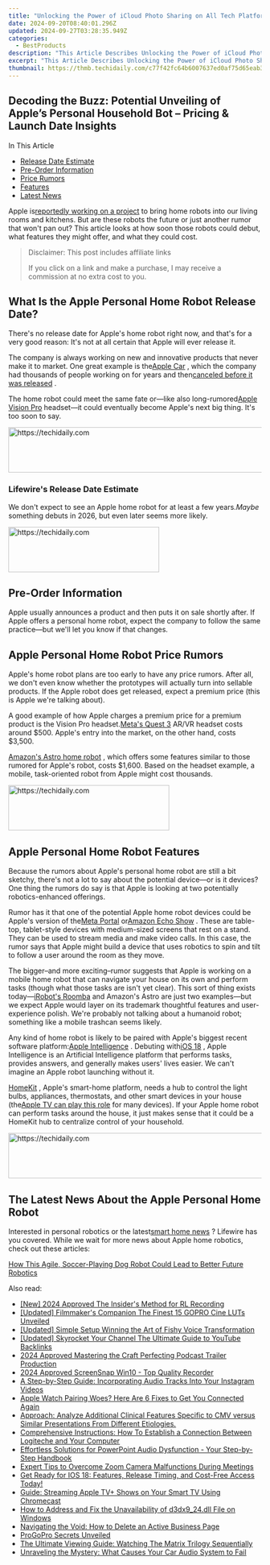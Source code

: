 ```yaml
---
title: "Unlocking the Power of iCloud Photo Sharing on All Tech Platforms: Tips Inside"
date: 2024-09-20T08:40:01.296Z
updated: 2024-09-27T03:28:35.949Z
categories:
  - BestProducts
description: "This Article Describes Unlocking the Power of iCloud Photo Sharing on All Tech Platforms: Tips Inside"
excerpt: "This Article Describes Unlocking the Power of iCloud Photo Sharing on All Tech Platforms: Tips Inside"
thumbnail: https://thmb.techidaily.com/c77f42fc64b6007637ed0af75d65eab3269f8768c72afbf1c512e303a34ac930.jpg
---
```


## Decoding the Buzz: Potential Unveiling of Apple’s Personal Household Bot – Pricing & Launch Date Insights

In This Article

* [Release Date Estimate](https://www.lifewire.com/#toc-what-is-the-apple-personal-home-robot-release-date)
* [Pre-Order Information](https://www.lifewire.com/#toc-pre-order-information)
* [Price Rumors](https://www.lifewire.com/#toc-apple-personal-home-robot-price-rumors)
* [Features](https://www.lifewire.com/#toc-apple-personal-home-robot-features)
* [Latest News](https://www.lifewire.com/#toc-the-latest-news-about-the-apple-personal-home-robot)

 Apple is[reportedly working on a project](https://www.bloomberg.com/news/articles/2024-04-03/apple-explores-home-robots-after-abandoning-car-efforts?embedded-checkout=true) to bring home robots into our living rooms and kitchens. But are these robots the future or just another rumor that won't pan out? This article looks at how soon those robots could debut, what features they might offer, and what they could cost.

>  Disclaimer: This post includes affiliate links
>
>  If you click on a link and make a purchase, I may receive a commission at no extra cost to you.
>

## What Is the Apple Personal Home Robot Release Date?

 There's no release date for Apple's home robot right now, and that's for a very good reason: It's not at all certain that Apple will ever release it.

 The company is always working on new and innovative products that never make it to market. One great example is the[Apple Car](https://www.lifewire.com/apple-car-5210313) , which the company had thousands of people working on for years and then[canceled before it was released](https://www.npr.org/2024/02/27/1234315814/apple-cancels-electric-car) .

 The home robot could meet the same fate or—like also long-rumored[Apple Vision Pro](https://www.lifewire.com/apple-vr-headset-news-and-rumors-6744818) headset—it could eventually become Apple's next big thing. It's too soon to say.

<!-- affiliate ads begin -->
<a href="https://appsumo.8odi.net/c/5597632/2043618/7443" target="_top" id="2043618">
  <img src="//a.impactradius-go.com/display-ad/7443-2043618" border="0" alt="https://techidaily.com" width="728" height="90"/>
</a>
<img height="0" width="0" src="https://appsumo.8odi.net/i/5597632/2043618/7443" style="position:absolute;visibility:hidden;" border="0" />
<!-- affiliate ads end -->

### Lifewire's Release Date Estimate

 We don't expect to see an Apple home robot for at least a few years._Maybe_ something debuts in 2026, but even later seems more likely.

<!-- affiliate ads begin -->
<a href="https://wigfever.sjv.io/c/5597632/1995803/22899" target="_top" id="1995803">
  <img src="//a.impactradius-go.com/display-ad/22899-1995803" border="0" alt="https://techidaily.com" width="300" height="90"/>
</a>
<img height="0" width="0" src="https://wigfever.sjv.io/i/5597632/1995803/22899" style="position:absolute;visibility:hidden;" border="0" />
<!-- affiliate ads end -->

## Pre-Order Information

 Apple usually announces a product and then puts it on sale shortly after. If Apple offers a personal home robot, expect the company to follow the same practice—but we'll let you know if that changes.

## Apple Personal Home Robot Price Rumors

 Apple's home robot plans are too early to have any price rumors. After all, we don't even know whether the prototypes will actually turn into sellable products. If the Apple robot does get released, expect a premium price (this is Apple we're talking about).

 A good example of how Apple charges a premium price for a premium product is the Vision Pro headset.[Meta's Quest 3](https://www.lifewire.com/meta-quest-3-vr-headset-7975896) AR/VR headset costs around $500\. Apple's entry into the market, on the other hand, costs $3,500.

[Amazon's Astro home robot](https://www.lifewire.com/amazon-introduces-astro-a-new-robot-assistant-5203324) , which offers some features similar to those rumored for Apple's robot, costs $1,600\. Based on the headset example, a mobile, task-oriented robot from Apple might cost thousands.

<!-- affiliate ads begin -->
<a href="https://bluettius.sjv.io/c/5597632/2139117/17108" target="_top" id="2139117">
  <img src="//a.impactradius-go.com/display-ad/17108-2139117" border="0" alt="https://techidaily.com" width="320" height="90"/>
</a>
<img height="0" width="0" src="https://bluettius.sjv.io/i/5597632/2139117/17108" style="position:absolute;visibility:hidden;" border="0" />
<!-- affiliate ads end -->

## Apple Personal Home Robot Features

 Because the rumors about Apple's personal home robot are still a bit sketchy, there's not a lot to say about the potential device—or is it devices? One thing the rumors do say is that Apple is looking at two potentially robotics-enhanced offerings.

 Rumor has it that one of the potential Apple home robot devices could be Apple's version of the[Meta Portal](https://www.lifewire.com/what-is-facebook-portal-4571310) or[Amazon Echo Show](https://www.lifewire.com/what-is-the-amazon-echo-show-4150180) . These are table-top, tablet-style devices with medium-sized screens that rest on a stand. They can be used to stream media and make video calls. In this case, the rumor says that Apple might build a device that uses robotics to spin and tilt to follow a user around the room as they move.

 The bigger–and more exciting–rumor suggests that Apple is working on a mobile home robot that can navigate your house on its own and perform tasks (though what those tasks are isn't yet clear). This sort of thing exists today—[iRobot's Roomba](https://www.lifewire.com/what-is-a-roomba-5185461) and Amazon's Astro are just two examples—but we expect Apple would layer on its trademark thoughtful features and user-experience polish. We're probably not talking about a humanoid robot; something like a mobile trashcan seems likely.

 Any kind of home robot is likely to be paired with Apple's biggest recent software platform:[Apple Intelligence](https://www.lifewire.com/what-is-apple-gpt-7571221) . Debuting with[iOS 18](https://www.lifewire.com/ios-18-8552216) , Apple Intelligence is an Artificial Intelligence platform that performs tasks, provides answers, and generally makes users' lives easier. We can't imagine an Apple robot launching without it.

[HomeKit](https://www.lifewire.com/everything-you-need-to-know-about-apple-homekit-4066771) , Apple's smart-home platform, needs a hub to control the light bulbs, appliances, thermostats, and other smart devices in your house (the[Apple TV can play this role](https://www.lifewire.com/apple-tv-4k-2021-review-5215743) for many devices). If your Apple home robot can perform tasks around the house, it just makes sense that it could be a HomeKit hub to centralize control of your household.  

<!-- affiliate ads begin -->
<a href="https://unicoeye.pxf.io/c/5597632/2134234/18498" target="_top" id="2134234">
  <img src="//a.impactradius-go.com/display-ad/18498-2134234" border="0" alt="https://techidaily.com" width="728" height="90"/>
</a>
<img height="0" width="0" src="https://unicoeye.pxf.io/i/5597632/2134234/18498" style="position:absolute;visibility:hidden;" border="0" />
<!-- affiliate ads end -->

## The Latest News About the Apple Personal Home Robot

 Interested in personal robotics or the latest[smart home news](https://www.lifewire.com/smart-home-connected-life-news-4797031) ? Lifewire has you covered. While we wait for more news about Apple home robotics, check out these articles:

[How This Agile, Soccer-Playing Dog Robot Could Lead to Better Future Robotics](https://www.lifewire.com/how-this-agile-soccer-playing-dog-robot-could-lead-to-better-future-robotics-7376298)

<ins class="adsbygoogle"
     style="display:block"
     data-ad-format="autorelaxed"
     data-ad-client="ca-pub-7571918770474297"
     data-ad-slot="1223367746"></ins>

<ins class="adsbygoogle"
     style="display:block"
     data-ad-client="ca-pub-7571918770474297"
     data-ad-slot="8358498916"
     data-ad-format="auto"
     data-full-width-responsive="true"></ins>

<span class="atpl-alsoreadstyle">Also read:</span>
<div><ul>
<li><a href="https://digital-screen-recording.techidaily.com/new-2024-approved-the-insiders-method-for-rl-recording/"><u>[New] 2024 Approved The Insider's Method for RL Recording</u></a></li>
<li><a href="https://some-knowledge.techidaily.com/updated-filmmakers-companion-the-finest-15-gopro-cine-luts-unveiled/"><u>[Updated] Filmmaker's Companion The Finest 15 GOPRO Cine LUTs Unveiled</u></a></li>
<li><a href="https://fox-cloud.techidaily.com/updated-simple-setup-winning-the-art-of-fishy-voice-transformation/"><u>[Updated] Simple Setup Winning the Art of Fishy Voice Transformation</u></a></li>
<li><a href="https://facebook-video-share.techidaily.com/updated-skyrocket-your-channel-the-ultimate-guide-to-youtube-backlinks/"><u>[Updated] Skyrocket Your Channel The Ultimate Guide to YouTube Backlinks</u></a></li>
<li><a href="https://vp-tips.techidaily.com/2024-approved-mastering-the-craft-perfecting-podcast-trailer-production/"><u>2024 Approved Mastering the Craft Perfecting Podcast Trailer Production</u></a></li>
<li><a href="https://video-screen-grab.techidaily.com/2024-approved-screensnap-win10-top-quality-recorder/"><u>2024 Approved ScreenSnap Win10 - Top Quality Recorder</u></a></li>
<li><a href="https://technical-tips.techidaily.com/a-step-by-step-guide-incorporating-audio-tracks-into-your-instagram-videos/"><u>A Step-by-Step Guide: Incorporating Audio Tracks Into Your Instagram Videos</u></a></li>
<li><a href="https://technical-tips.techidaily.com/apple-watch-pairing-woes-here-are-6-fixes-to-get-you-connected-again/"><u>Apple Watch Pairing Woes? Here Are 6 Fixes to Get You Connected Again</u></a></li>
<li><a href="https://win-amazing.techidaily.com/approach-analyze-additional-clinical-features-specific-to-cmv-versus-similar-presentations-from-different-etiologies/"><u>Approach: Analyze Additional Clinical Features Specific to CMV versus Similar Presentations From Different Etiologies.</u></a></li>
<li><a href="https://technical-tips.techidaily.com/comprehensive-instructions-how-to-establish-a-connection-between-logiteche-and-your-computer/"><u>Comprehensive Instructions: How To Establish a Connection Between Logiteche and Your Computer</u></a></li>
<li><a href="https://technical-tips.techidaily.com/effortless-solutions-for-powerpoint-audio-dysfunction-your-step-by-step-handbook/"><u>Effortless Solutions for PowerPoint Audio Dysfunction - Your Step-by-Step Handbook</u></a></li>
<li><a href="https://tech-recovery.techidaily.com/expert-tips-to-overcome-zoom-camera-malfunctions-during-meetings/"><u>Expert Tips to Overcome Zoom Camera Malfunctions During Meetings</u></a></li>
<li><a href="https://technical-tips.techidaily.com/1722872427177-get-ready-for-ios-18-features-release-timing-and-cost-free-access-today/"><u>Get Ready for IOS 18: Features, Release Timing, and Cost-Free Access Today!</u></a></li>
<li><a href="https://technical-tips.techidaily.com/guide-streaming-apple-tvplus-shows-on-your-smart-tv-using-chromecast/"><u>Guide: Streaming Apple TV+ Shows on Your Smart TV Using Chromecast</u></a></li>
<li><a href="https://technical-tips.techidaily.com/how-to-address-and-fix-the-unavailability-of-d3dx924dll-file-on-windows/"><u>How to Address and Fix the Unavailability of d3dx9_24.dll File on Windows</u></a></li>
<li><a href="https://facebook.techidaily.com/navigating-the-void-how-to-delete-an-active-business-page/"><u>Navigating the Void: How to Delete an Active Business Page</u></a></li>
<li><a href="https://fox-boxes.techidaily.com/progopro-secrets-unveiled/"><u>ProGoPro Secrets Unveiled</u></a></li>
<li><a href="https://technical-tips.techidaily.com/the-ultimate-viewing-guide-watching-the-matrix-trilogy-sequentially/"><u>The Ultimate Viewing Guide: Watching The Matrix Trilogy Sequentially</u></a></li>
<li><a href="https://technical-tips.techidaily.com/unraveling-the-mystery-what-causes-your-car-audio-system-to-fail/"><u>Unraveling the Mystery: What Causes Your Car Audio System to Fail</u></a></li>
</ul></div>

